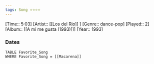 ```yaml
---
tags: Song ⭐⭐⭐⭐ 
---
```

[Time:: 5:03]
[Artist:: [[Los del Rio]] ]
[Genre:: dance-pop]
[Played:: 2]
[Album:: [[A mí me gusta (1993)]]]
[Year:: 1993]
### Dates
````dataview
TABLE Favorite_Song
WHERE Favorite_Song = [[Macarena]]
````